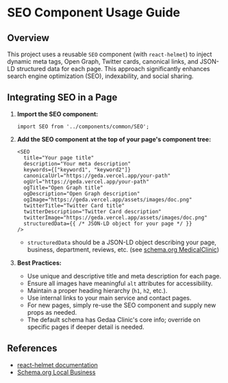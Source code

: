 # SEO Component Usage Guide

## Overview
This project uses a reusable `SEO` component (with `react-helmet`) to inject dynamic meta tags, Open Graph, Twitter cards, canonical links, and JSON-LD structured data for each page. This approach significantly enhances search engine optimization (SEO), indexability, and social sharing.

## Integrating SEO in a Page

1. **Import the SEO component:**
    ```tsx
    import SEO from '../components/common/SEO';
    ```

2. **Add the SEO component at the top of your page's component tree:**
    ```tsx
    <SEO
      title="Your page title"
      description="Your meta description"
      keywords={["keyword1", "keyword2"]}
      canonicalUrl="https://geda.vercel.app/your-path"
      ogUrl="https://geda.vercel.app/your-path"
      ogTitle="Open Graph title"
      ogDescription="Open Graph description"
      ogImage="https://geda.vercel.app/assets/images/doc.png"
      twitterTitle="Twitter Card title"
      twitterDescription="Twitter Card description"
      twitterImage="https://geda.vercel.app/assets/images/doc.png"
      structuredData={{ /* JSON-LD object for your page */ }}
    />
    ```
   - `structuredData` should be a JSON-LD object describing your page, business, department, reviews, etc. (see [schema.org MedicalClinic](https://schema.org/MedicalClinic))

3. **Best Practices:**
   - Use unique and descriptive title and meta description for each page.
   - Ensure all images have meaningful `alt` attributes for accessibility.
   - Maintain a proper heading hierarchy (`h1`, `h2`, etc.).
   - Use internal links to your main service and contact pages.
   - For new pages, simply re-use the SEO component and supply new props as needed.
   - The default schema has Gedaa Clinic's core info; override on specific pages if deeper detail is needed.

## References

- [react-helmet documentation](https://github.com/nfl/react-helmet)
- [Schema.org Local Business](https://schema.org/MedicalClinic)